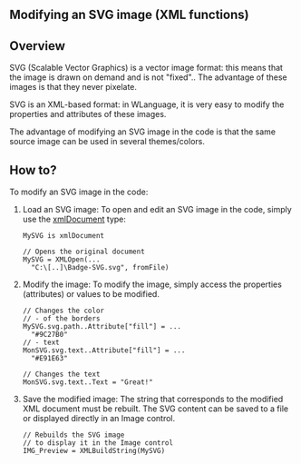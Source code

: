 
## Modifying an SVG image (XML functions)
			

<a name="NOTE1"></a>
<a name="NOTE1_1"></a>


## Overview
<a name="overview_ELTTEXTE000088"></a>
SVG (Scalable Vector Graphics) is a vector image format: this means that the image is drawn on demand and is not "fixed"..
The advantage of these images is that they never pixelate.

SVG is an XML-based format: in WLanguage, it is very easy to modify the properties and attributes of these images.

The advantage of modifying an SVG image in the code is that the same source image can be used in several themes/colors.

<a name="NOTE2"></a>
<a name="NOTE2_1"></a>


## How to?
<a name="how_ELTTEXTE000112"></a>
To modify an SVG image in the code: 

1. Load an SVG image: 
	To open and edit an SVG image in the code, simply use the [xmlDocument](../WDLang5/1000018782.md) type:
	
	```wl
	MySVG is xmlDocument
	
	// Opens the original document
	MySVG = XMLOpen(...
	  "C:\[..]\Badge-SVG.svg", fromFile)
	```


2. Modify the image: 
	To modify the image, simply access the properties (attributes) or values to be modified.
	
	```wl
	// Changes the color
	// - of the borders
	MySVG.svg.path..Attribute["fill"] = ...
	  "#9C27B0"
	// - text
	MonSVG.svg.text..Attribute["fill"] = ...
	  "#E91E63"
	
	// Changes the text
	MonSVG.svg.text..Text = "Great!"
	```


3. Save the modified image: 
	The string that corresponds to the modified XML document must be rebuilt. The SVG content can be saved to a file or displayed directly in an Image control.
	
	```wl
	// Rebuilds the SVG image
	// to display it in the Image control
	IMG_Preview = XMLBuildString(MySVG)
	```






